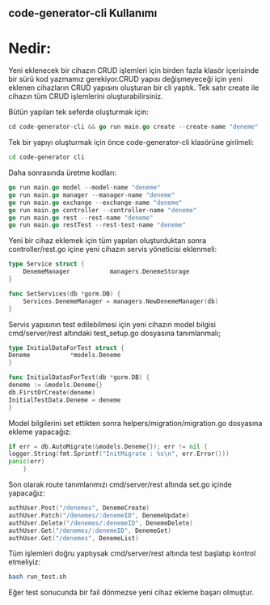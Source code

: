 ## code-generator-cli Kullanımı
# Nedir:
Yeni eklenecek bir cihazın CRUD işlemleri için birden fazla klasör içerisinde bir sürü kod yazmamız gerekiyor.CRUD yapısı değişmeyeceği için yeni eklenen cihazların CRUD yapısını oluşturan bir cli yaptık. Tek satır create ile cihazın tüm CRUD işlemlerini oluşturabilirsiniz.

Bütün yapıları tek seferde oluşturmak için:
```go
cd code-generator-cli && go run main.go create --create-name "deneme"
```

Tek bir yapıyı oluşturmak için önce code-generator-cli klasörüne girilmeli:
```bash
cd code-generator cli
```
Daha sonrasında üretme kodları:
```go
go run main.go model --model-name "deneme"
go run main.go manager --manager-name "deneme"
go run main.go exchange --exchange-name "deneme"
go run main.go controller --controller-name "deneme"
go run main.go rest --rest-name "deneme"
go run main.go restTest --rest-test-name "deneme"
```
Yeni bir cihaz eklemek için tüm yapıları oluşturduktan sonra controller/rest.go içine yeni cihazın servis yöneticisi eklenmeli:

```go
type Service struct {
	DenemeManager           managers.DenemeStorage
}

func SetServices(db *gorm.DB) {
    Services.DenemeManager = managers.NewDenemeManager(db)
}
```
Servis yapısının test edilebilmesi için yeni cihazın model bilgisi cmd/server/rest altındaki test_setup.go dosyasına tanımlanmalı;
```go
type InitialDataForTest struct {
Deneme 			 *models.Deneme
}

func InitialDatasForTest(db *gorm.DB) {
deneme := &models.Deneme{}
db.FirstOrCreate(deneme)
InitialTestData.Deneme = deneme
}

```
Model bilgilerini set ettikten sonra helpers/migration/migration.go dosyasına ekleme yapacağız:
```go
if err = db.AutoMigrate(&models.Deneme{}); err != nil {
logger.String(fmt.Sprintf("InitMigrate : %s\n", err.Error()))
panic(err)
	}
```
Son olarak route tanımlarımızı cmd/server/rest altında set.go içinde yapacağız:
```go
authUser.Post("/denemes", DenemeCreate)
authUser.Patch("/denemes/:denemeID", DenemeUpdate)
authUser.Delete("/denemes/:denemeID", DenemeDelete)
authUser.Get("/denemes/:denemeID", DenemeGet)
authUser.Get("/denemes", DenemeList)
```
Tüm işlemleri doğru yaptıysak cmd/server/rest altında test başlatıp kontrol etmeliyiz:
```zsh
bash run_test.sh
```
Eğer test sonucunda bir fail dönmezse yeni cihaz ekleme başarı olmuştur.